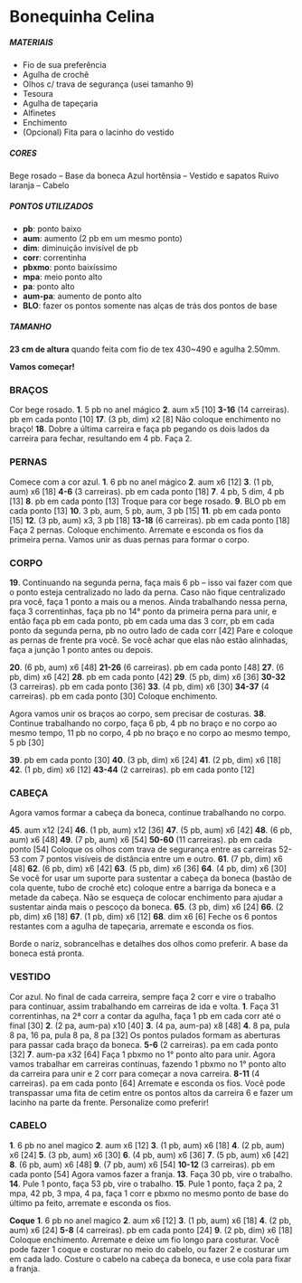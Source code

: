 # Bonequinha Celina

##### MATERIAIS

- Fio de sua preferência
- Agulha de crochê
- Olhos c/ trava de segurança (usei tamanho 9)
- Tesoura
- Agulha de tapeçaria
- Alfinetes
- Enchimento
- (Opcional) Fita para o lacinho do vestido

##### CORES

Bege rosado – Base da boneca
Azul hortênsia – Vestido e sapatos
Ruivo laranja – Cabelo

##### PONTOS UTILIZADOS

- **pb**: ponto baixo
- **aum**: aumento (2 pb em um mesmo ponto)
- **dim**: diminuição invisível de pb
- **corr**: correntinha
- **pbxmo**: ponto baixíssimo
- **mpa**: meio ponto alto
- **pa**: ponto alto
- **aum-pa**: aumento de ponto alto
- **BLO**: fazer os pontos somente nas alças de trás dos pontos de base



##### TAMANHO

**23 cm de altura** quando feita com fio de tex 430~490 e agulha 2.50mm.

**Vamos começar!**

### BRAÇOS

Cor bege rosado.
**1**. 5 pb no anel mágico
**2**. aum x5 [10]
**3-16** (14 carreiras). pb em cada ponto [10]
**17**. (3 pb, dim) x2 [8]
Não coloque enchimento no braço!
**18**. Dobre a última carreira e faça pb pegando os dois lados da carreira para fechar, resultando em 4 pb.
Faça 2.

### PERNAS

Comece com a cor azul.
**1**. 6 pb no anel mágico
**2**. aum x6 [12]
**3**. (1 pb, aum) x6 [18]
**4-6** (3 carreiras). pb em cada ponto [18]
**7**. 4 pb, 5 dim, 4 pb [13]
**8**. pb em cada ponto [13]
Troque para cor bege rosado.
**9**. BLO pb em cada ponto [13]
**10**. 3 pb, aum, 5 pb, aum, 3 pb [15]
**11**. pb em cada ponto [15]
**12**. (3 pb, aum) x3, 3 pb [18]
**13-18** (6 carreiras). pb em cada ponto [18]
Faça 2 pernas. Coloque enchimento. Arremate e esconda os fios da primeira perna. Vamos unir as duas pernas para formar o corpo.

### CORPO

**19**. Continuando na segunda perna, faça mais 6 pb – isso vai fazer com que o ponto esteja centralizado no lado da perna. Caso não fique centralizado pra você, faça 1 ponto a mais ou a menos. Ainda trabalhando nessa perna, faça 3 correntinhas, faça pb no 14° ponto da primeira perna para unir, e então faça pb em cada ponto, pb em cada uma das 3 corr, pb em cada ponto da segunda perna, pb no outro lado de cada corr [42]
Pare e coloque as pernas de frente pra você. Se você achar que elas não estão alinhadas, faça a junção 1 ponto antes ou depois.

**20**. (6 pb, aum) x6 [48]
**21-26** (6 carreiras). pb em cada ponto [48]
**27**. (6 pb, dim) x6 [42]
**28**. pb em cada ponto [42]
**29**. (5 pb, dim) x6 [36]
**30-32** (3 carreiras). pb em cada ponto [36]
**33**. (4 pb, dim) x6 [30]
**34-37** (4 carreiras). pb em cada ponto [30]
Coloque enchimento.

Agora vamos unir os braços ao corpo, sem precisar de costuras.
**38**. Continue trabalhando no corpo, faça 6 pb, 4 pb no braço e no corpo ao mesmo tempo, 11 pb no corpo, 4 pb no braço e no corpo ao mesmo tempo, 5 pb [30]

**39**. pb em cada ponto [30]
**40**. (3 pb, dim) x6 [24]
**41**. (2 pb, dim) x6 [18]
**42**. (1 pb, dim) x6 [12]
**43-44** (2 carreiras). pb em cada ponto [12]

### CABEÇA

Agora vamos formar a cabeça da boneca, continue trabalhando no corpo.

**45**. aum x12 [24]
**46**. (1 pb, aum) x12 [36]
**47**. (5 pb, aum) x6 [42]
**48**. (6 pb, aum) x6 [48]
**49**. (7 pb, aum) x6 [54]
**50-60** (11 carreiras). pb em cada ponto [54]
Coloque os olhos com trava de segurança entre as carreiras 52-53 com 7 pontos visíveis de distância entre um e outro.
**61**. (7 pb, dim) x6 [48]
**62**. (6 pb, dim) x6 [42]
**63**. (5 pb, dim) x6 [36]
**64**. (4 pb, dim) x6 [30]
Se você for usar um suporte para sustentar a cabeça da boneca (bastão de cola quente, tubo de crochê etc) coloque entre a barriga da boneca e a metade da cabeça. Não se esqueça de colocar enchimento para ajudar a sustentar ainda mais o pescoço da boneca.
**65**. (3 pb, dim) x6 [24]
**66**. (2 pb, dim) x6 [18]
**67**. (1 pb, dim) x6 [12]
**68**. dim x6 [6]
Feche os 6 pontos restantes com a agulha de tapeçaria, arremate e esconda os fios.

Borde o nariz, sobrancelhas e detalhes dos olhos como preferir.
A base da boneca está pronta.

### VESTIDO

Cor azul.
No final de cada carreira, sempre faça 2 corr e vire o trabalho para continuar, assim trabalhando em carreiras de ida e volta.
**1**. Faça 31 correntinhas, na 2ª corr a contar da agulha, faça 1 pb em cada corr até o final [30]
**2**. (2 pa, aum-pa) x10 [40]
**3**. (4 pa, aum-pa) x8 [48]
**4**. 8 pa, pula 8 pa, 16 pa, pula 8 pa, 8 pa [32]
Os pontos pulados formam as aberturas para passar cada braço da boneca.
**5-6** (2 carreiras). pa em cada ponto [32]
**7**. aum-pa x32 [64]
Faça 1 pbxmo no 1° ponto alto para unir. Agora vamos trabalhar em carreiras contínuas, fazendo 1 pbxmo no 1° ponto alto da carreira para unir e 2 corr para começar a nova carreira.
**8-11** (4 carreiras). pa em cada ponto [64]
Arremate e esconda os fios.
Você pode transpassar uma fita de cetim entre os pontos altos da carreira 6 e fazer um lacinho na parte da frente. Personalize como preferir!

### CABELO

**1**. 6 pb no anel magico
**2**. aum x6 [12]
**3**. (1 pb, aum) x6 [18]
**4**. (2 pb, aum) x6 [24]
**5**. (3 pb, aum) x6 [30]
**6**. (4 pb, aum) x6 [36]
**7**. (5 pb, aum) x6 [42]
**8**. (6 pb, aum) x6 [48]
**9**. (7 pb, aum) x6 [54]
**10-12** (3 carreiras). pb em cada ponto [54]
Agora vamos fazer a franja.
**13**. Faça 30 pb, vire o trabalho.
**14**. Pule 1 ponto, faça 53 pb, vire o trabalho.
**15**. Pule 1 ponto, faça 2 pa, 2 mpa, 42 pb, 3 mpa, 4 pa, faça 1 corr e pbxmo no mesmo ponto de base do último pa feito, arremate e esconda os fios.

**Coque**
**1**. 6 pb no anel magico
**2**. aum x6 [12]
**3**. (1 pb, aum) x6 [18]
**4**. (2 pb, aum) x6 [24]
**5-8** (4 carreiras). pb em cada ponto [24]
**9**. (2 pb, dim) x6 [18]
Coloque enchimento. Arremate e deixe um fio longo para costurar.
Você pode fazer 1 coque e costurar no meio do cabelo, ou fazer 2 e costurar um em cada lado.
Costure o cabelo na cabeça da boneca, e use cola para fixar a franja.
